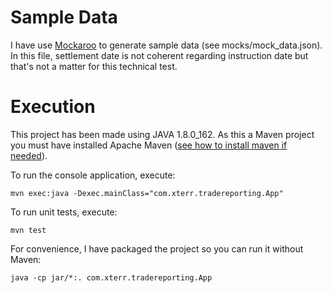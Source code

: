 # Sample Data
I have use [Mockaroo](https://www.mockaroo.com/) to generate sample data (see mocks/mock_data.json).
In this file, settlement date is not coherent regarding instruction date but that's not a matter for this technical test.

# Execution
This project has been made using JAVA 1.8.0_162.
As this a Maven project you must have installed Apache Maven ([see how to install maven if needed](https://maven.apache.org/install.html)).

To run the console application, execute:

`mvn exec:java -Dexec.mainClass="com.xterr.tradereporting.App"`

To run unit tests, execute:

`mvn test`

For convenience, I have packaged the project so you can run it without Maven:

`java -cp jar/*:. com.xterr.tradereporting.App`
